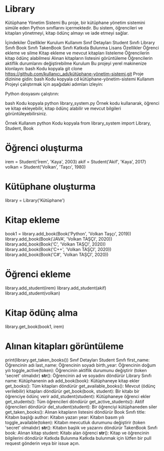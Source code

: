 # Library
Kütüphane Yönetim Sistemi
Bu proje, bir kütüphane yönetim sistemini simüle eden Python sınıflarını içermektedir. Bu sistem, öğrencileri ve kitapları yönetmeyi, kitap ödünç almayı ve iade etmeyi sağlar.

İçindekiler
Özellikler
Kurulum
Kullanım
Sınıf Detayları
Student Sınıfı
Library Sınıfı
Book Sınıfı
TakenBook Sınıfı
Katkıda Bulunma
Lisans
Özellikler
Öğrenci ekleme ve silme
Kitap ekleme ve mevcut kitapları listeleme
Öğrencilerin kitap ödünç alabilmesi
Alınan kitapların listesini görüntüleme
Öğrencilerin aktiflik durumlarını değiştirebilme
Kurulum
Bu projeyi yerel makinenize klonlayın:
bash
Kodu kopyala
git clone https://github.com/kullanıcı_adı/kütüphane-yönetim-sistemi.git
Proje dizinine gidin:
bash
Kodu kopyala
cd kütüphane-yönetim-sistemi
Kullanım
Projeyi çalıştırmak için aşağıdaki adımları izleyin:

Python dosyasını çalıştırın:

bash
Kodu kopyala
python library_system.py
Örnek kodu kullanarak, öğrenci ve kitap ekleyebilir, kitap ödünç alabilir ve mevcut bilgileri görüntüleyebilirsiniz.

Örnek Kullanım
python
Kodu kopyala
from library_system import Library, Student, Book

# Öğrenci oluşturma
irem = Student('İrem', 'Kaya', 2003)
akif = Student('Akif', 'Kaya', 2017)
volkan = Student('Volkan', 'Taşcı', 1980)

# Kütüphane oluşturma
library = Library('Kütüphane')

# Kitap ekleme
book1 = library.add_book(Book('Python', 'Volkan Taşçı', 2019))
library.add_book(Book('JAVA', 'Volkan TAŞÇI', 2020))
library.add_book(Book('C', 'Volkan TAŞÇI', 2020))
library.add_book(Book('C++', 'Volkan TAŞÇI', 2020))
library.add_book(Book('C#', 'Volkan TAŞÇI', 2020))

# Öğrenci ekleme
library.add_student(irem)
library.add_student(akif)
library.add_student(volkan)

# Kitap ödünç alma
library.get_book(book1, irem)

# Alınan kitapları görüntüleme
print(library.get_taken_books())
Sınıf Detayları
Student Sınıfı
first_name: Öğrencinin adı
last_name: Öğrencinin soyadı
birth_year: Öğrencinin doğum yılı
toggle_active(token): Öğrencinin aktiflik durumunu değiştirir (token 'secret' olmalıdır)
__str__(): Öğrencinin ad ve soyadını döndürür
Library Sınıfı
name: Kütüphanenin adı
add_book(book): Kütüphaneye kitap ekler
get_books(): Tüm kitapları döndürür
get_available_books(): Mevcut (ödünç verilebilir) kitapları döndürür
get_book(book, student): Bir kitabı bir öğrenciye ödünç verir
add_student(student): Kütüphaneye öğrenci ekler
get_students(): Tüm öğrencileri döndürür
get_active_students(): Aktif öğrencileri döndürür
del_student(student): Bir öğrenciyi kütüphaneden siler
get_taken_books(): Alınan kitapların listesini döndürür
Book Sınıfı
title: Kitabın başlığı
author: Kitabın yazarı
year: Kitabın basım yılı
toggle_available(token): Kitabın mevcutluk durumunu değiştirir (token 'secret' olmalıdır)
__str__(): Kitabın başlık ve yazarını döndürür
TakenBook Sınıfı
book: Alınan kitap
student: Kitabı alan öğrenci
__str__(): Kitap ve öğrencinin bilgilerini döndürür
Katkıda Bulunma
Katkıda bulunmak için lütfen bir pull request gönderin veya bir issue açın.
